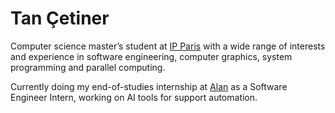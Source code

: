 # Tan Çetiner

Computer science master’s student at [IP Paris](https://www.ip-paris.fr/en) with a wide range of interests and experience in software engineering, computer graphics, system programming and parallel computing.

Currently doing my end-of-studies internship at [Alan](https://alan.com) as a Software Engineer Intern, working on AI tools for support automation.

